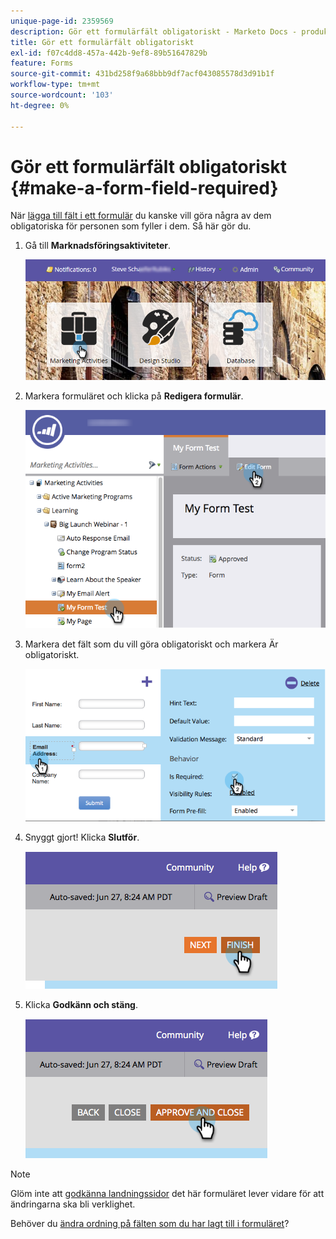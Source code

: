 ```yaml
---
unique-page-id: 2359569
description: Gör ett formulärfält obligatoriskt - Marketo Docs - produktdokumentation
title: Gör ett formulärfält obligatoriskt
exl-id: f07c4dd8-457a-442b-9ef8-89b51647829b
feature: Forms
source-git-commit: 431bd258f9a68bbb9df7acf043085578d3d91b1f
workflow-type: tm+mt
source-wordcount: '103'
ht-degree: 0%

---
```


# Gör ett formulärfält obligatoriskt {#make-a-form-field-required}

När [lägga till fält i ett formulär](/help/marketo/product-docs/demand-generation/forms/creating-a-form/add-a-field-to-a-form.md) du kanske vill göra några av dem obligatoriska för personen som fyller i dem. Så här gör du.

1. Gå till **Marknadsföringsaktiviteter**.

   ![](assets/login-marketing-activities-4.png)

1. Markera formuläret och klicka på **Redigera formulär**.

   ![](assets/editform-2.png)

1. Markera det fält som du vill göra obligatoriskt och markera Är obligatoriskt.

   ![](assets/image2014-9-15-17-3a30-3a44.png)

1. Snyggt gjort! Klicka **Slutför**.

   ![](assets/image2014-9-15-17-3a30-3a58.png)

1. Klicka **Godkänn och stäng**.

   ![](assets/image2014-9-15-17-3a31-3a11.png)

>[!NOTE]
>
>Glöm inte att [godkänna landningssidor](/help/marketo/product-docs/demand-generation/landing-pages/understanding-landing-pages/approve-unapprove-or-delete-a-landing-page.md) det här formuläret lever vidare för att ändringarna ska bli verklighet.

Behöver du [ändra ordning på fälten som du har lagt till i formuläret](/help/marketo/product-docs/demand-generation/forms/form-fields/reorder-fields-in-a-form.md)?
